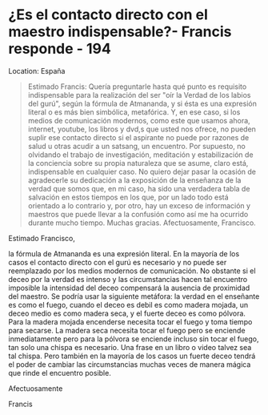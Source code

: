 # ¿Es el contacto directo con el maestro indispensable?- Francis responde - 194

Location: España

>Estimado Francis: Quería preguntarle hasta qué punto es requisito indispensable para la realización del ser "oír la Verdad de los labios del gurú", según la fórmula de Atmananda, y si ésta es una expresión literal o es más bien simbólica, metafórica. Y, en ese caso, si los medios de comunicación modernos, como este que usamos ahora, internet, youtube, los libros y dvd,s que usted nos ofrece, no pueden suplir ese contacto directo si el aspirante no puede por razones de salud u otras acudir a un satsang, un encuentro. Por supuesto, no olvidando el trabajo de investigación, meditación y estabilización de la conciencia sobre su propia naturaleza que se asume, claro está, indispensable en cualquier caso. No quiero dejar pasar la ocasión de agradecerle su dedicación a la exposición de la enseñanza de la verdad que somos que, en mi caso, ha sido una verdadera tabla de salvación en estos tiempos en los que, por un lado todo está orientado a lo contrario y, por otro, hay un exceso de información y maestros que puede llevar a la confusión como así me ha ocurrido durante mucho tiempo. Muchas gracias. Afectuosamente, Francisco.

Estimado Francisco,

la fórmula de Atmananda es una expresión literal. En la mayoría de los casos el contacto directo con el gurú es necesario y no puede ser reemplazado por los medios modernos de comunicación. No obstante si el deceo por la verdad es intenso y las circumstancias hacen tal encuentro imposible la intensidad del deceo compensará la ausencia de proximidad del maestro. Se podría usar la siguiente metáfora: la verdad en el enseñante es como el fuego, cuando el deceo es debil es como madera mojada, un deceo medio es como madera seca, y el fuerte deceo es como pólvora. Para la madera mojada encenderse necesita tocar el fuego y toma tiempo para secarse. La madera seca necesita tocar el fuego pero se enciende inmediatamente pero para la pólvora se enciende incluso sin tocar el fuego, tan solo una chispa es necesario. Una frase en un libro o video talvez sea tal chispa. Pero también en la mayoría de los casos un fuerte deceo tendrá el poder de cambiar las circumstancias muchas veces de manera mágica que rinde el encuentro posible.

Afectuosamente

Francis